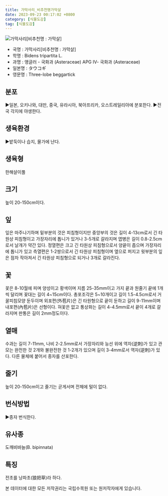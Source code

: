 ```yaml
---
title: 가막사리_비추천명가막살
date: 2023-09-23 00:17:02 +0800
category: [식물도감]
tag: [식물도감]
---
```




![가막사리[비추천명 : 가막살]](/fileUpload/plants/basic/Compositae/Bidens/10067/1_th2.JPG)
- 국명 : 가막사리[비추천명 : 가막살]
- 학명 : Bidens tripartita L.
- 과명 : 앵글러 - 국화과 (Asteraceae) APG Ⅳ- 국화과 (Asteraceae)
- 일본명 : タウコギ
- 영문명 : Three-lobe beggartick


## 분포
▶일본, 오키나와, 대만, 중국, 유라시아, 북아프리카, 오스트레일리아에 분포한다.▶전국 각지에 야생한다.
## 생육환경
▶밭둑이나 습지, 물가에 난다.
## 생육형
한해살이풀
## 크기
높이 20-150cm이다.
## 잎
잎은 마주나기하며 밑부분의 것은 피침형이지만 중앙부의 것은 길이 4-13cm로서 긴 타원상 피침형이고 가장자리에 톱니가 있거나 3-5개로 갈라지며 엽병은 길이 0.8-2.5cm로서 날개가 약간 있다. 정열편은 크고 긴 타원상 피침형으로서 양끝이 좁으며 가장자리에 톱니가 있고 측열편은 1-2쌍으로서 긴 타원상 피침형이며 옆으로 퍼지고 윗부분의 잎은 점차 작아져서 긴 타원상 피침형으로 되거나 3개로 갈라진다.
## 꽃
꽃은 8-10월에 피며 양성이고 황색이며 지름 25-35mm이고 가지 끝과 원줄기 끝에 1개씩 달리며 꽃대는 길이 4~15cm이다. 총포조각은 5~10개이고 길이 1.5-4.5cm로서 거꿀피침모양 둔두이며 외포편(外苞片)은 긴 타원형으로 끝이 둔하고 길이 9-11mm이며 내포편(內苞片)은 선형이다. 혀꽃은 없고 통상화는 길이 4-4.5mm로서 끝이 4개로 갈라지며 판통은 길이 2mm정도이다.
## 열매
수과는 길이 7-11mm, 나비 2-2.5mm로서 가장자리와 능선 위에 역자(逆刺)가 있고 관모는 완전한 것 2개와 불완전한 것 1-2개가 있으며 길이 3-4mm로서 역자(逆刺)가 있다. 다른 물체에 붙어서 종자를 산포한다.
## 줄기
높이 20-150cm이고 줄기는 곧게서며 전체에 털이 없다.
## 번식방법
▶종자 번식한다.
## 유사종
도깨비바늘(B. bipinnata)
## 특징
전초를 낭파초(狼把草)라 하다.






본 데이터에 대한 모든 저작권리는 국립수목원 또는 원저작자에게 있습니다.
